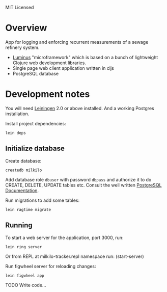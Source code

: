 MIT Licensed

# Overview
App for logging and enforcing recurrent measurements of a sewage refinery system.

- [Luminus][1] "microframework" which is based on a bunch of lightweight Clojure web development libraries.
- Single page web client application written in cljs
- PostgreSQL database

[1]: http://www.luminusweb.net/

# Development notes

You will need [Leiningen][2] 2.0 or above installed. And a working Postgres installation.

[2]: https://github.com/technomancy/leiningen

Install project dependencies:

    lein deps

## Initialize database
Create database:

    createdb milkilo

Add database role `dbuser` with password `dbpass` and authorize it to do CREATE, DELETE, UPDATE tables etc. Consult the well written [PostgreSQL Documentation][3].

Run migrations to add some tables:

    lein ragtime migrate

[3]: http://www.postgresql.org/docs/8.1/static/user-manag.html

## Running

To start a web server for the application, port 3000, run:

    lein ring server

Or from REPL at milkilo-tracker.repl namespace run:
    (start-server)

Run figwheel server for reloading changes:

    lein figwheel app

TODO Write code...
